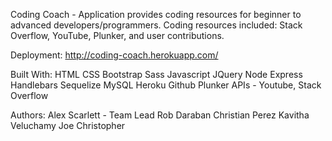 Coding Coach - Application provides coding resources for beginner to advanced developers/programmers.  Coding resources included: Stack Overflow, YouTube, Plunker, and user contributions.

Deployment:
http://coding-coach.herokuapp.com/

Built With:
HTML
CSS
Bootstrap
Sass
Javascript
JQuery
Node
Express
Handlebars
Sequelize
MySQL
Heroku
Github
Plunker
APIs - Youtube, Stack Overflow


Authors:
Alex Scarlett - Team Lead
Rob Daraban
Christian Perez
Kavitha Veluchamy
Joe Christopher
